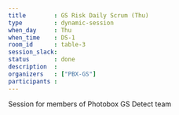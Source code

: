 ```yaml
---
title        : GS Risk Daily Scrum (Thu)
type         : dynamic-session
when_day     : Thu
when_time    : DS-1
room_id      : table-3
session_slack: 
status       : done
description  :
organizers   : ["PBX-GS"]
participants :
---
```



Session for members of Photobox GS Detect team
